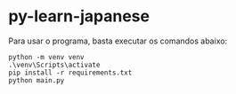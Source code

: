 # py-learn-japanese

Para usar o programa, basta executar os comandos abaixo:

```
python -m venv venv
.\venv\Scripts\activate
pip install -r requirements.txt
python main.py
```
